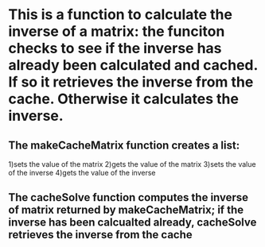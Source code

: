 # This is a function to calculate the inverse of a matrix: the funciton checks to see if the inverse has already been calculated and cached. If so it retrieves the inverse from the cache. Otherwise it calculates the inverse.

## The makeCacheMatrix function creates a list:
1)sets the value of the matrix
2)gets the value of the matrix
3)sets the value of the inverse
4)gets the value of the inverse

## The cacheSolve function computes the inverse of  matrix returned by makeCacheMatrix; if the inverse has been calcualted already, cacheSolve retrieves the inverse from the cache
